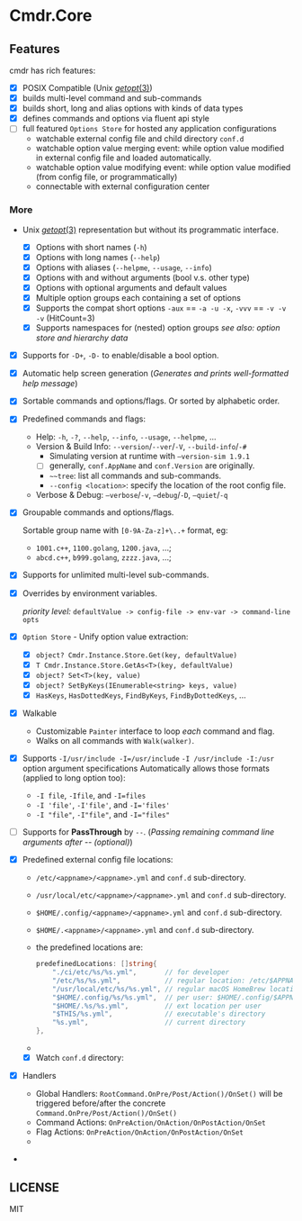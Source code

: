 # Cmdr.Core






## Features

cmdr has rich features:

- [x] POSIX Compatible (Unix [*getopt*(3)](http://man7.org/linux/man-pages/man3/getopt.3.html))
- [x] builds multi-level command and sub-commands
- [x] builds short, long and alias options with kinds of data types
- [x] defines commands and options via fluent api style
- [ ] full featured `Options Store` for hosted any application configurations
  - watchable external config file and child directory `conf.d`
  - watchable option value merging event: while option value modified in external config file and loaded automatically.
  - watchable option value modifying event: while option value modified (from config file, or programmatically)
  - connectable with external configuration center

### More

- Unix [*getopt*(3)](http://man7.org/linux/man-pages/man3/getopt.3.html) representation but without its programmatic interface.

  - [x] Options with short names (`-h`)
  - [x] Options with long names (`--help`)
  - [x] Options with aliases (`--helpme`, `--usage`, `--info`)
  - [x] Options with and without arguments (bool v.s. other type)
  - [x] Options with optional arguments and default values
  - [x] Multiple option groups each containing a set of options
  - [x] Supports the compat short options `-aux` == `-a -u -x`, `-vvv` == `-v -v -v` (HitCount=3)
  - [x] Supports namespaces for (nested) option groups
    _see also: option store and hierarchy data_

- [x] Supports for `-D+`, `-D-` to enable/disable a bool option.

- [x] Automatic help screen generation (*Generates and prints well-formatted help message*)

- [x] Sortable commands and options/flags. Or sorted by alphabetic order.

- [x] Predefined commands and flags:

  - Help: `-h`, `-?`, `--help`, `--info`, `--usage`, `--helpme`, ...
  - Version & Build Info: `--version`/`--ver`/`-V`, `--build-info`/`-#`
    - Simulating version at runtime with `—version-sim 1.9.1`
    - [ ] generally, `conf.AppName` and `conf.Version` are originally.
    - `~~tree`: list all commands and sub-commands.
    - `--config <location>`: specify the location of the root config file.
  - Verbose & Debug: `—verbose`/`-v`, `—debug`/`-D`, `—quiet`/`-q`
  <!--
  - [ ] Generate Commands:
    - [ ] `generate shell`: `—bash`/`—zsh`(*todo*)/`--auto`
    - [ ] `generate manual`:  man 1 ready.
    - [ ] `generate doc`: markdown ready.
  - `cmdr` Specials:
    - [ ] `--no-env-overrides`, and `--strict-mode`
    - [ ] `--no-color`: print the plain text to console without ANSI colors.
  -->

- [x] Groupable commands and options/flags.

  Sortable group name with `[0-9A-Za-z]+\..+` format, eg:

  - `1001.c++`, `1100.golang`, `1200.java`, …;
  - `abcd.c++`, `b999.golang`, `zzzz.java`, …;

- [x] Supports for unlimited multi-level sub-commands.
  
- [x] Overrides by environment variables.

  *priority level:* `defaultValue -> config-file -> env-var -> command-line opts`

- [x] `Option Store` - Unify option value extraction:
  - [x] `object? Cmdr.Instance.Store.Get(key, defaultValue)`
  - [x] `T Cmdr.Instance.Store.GetAs<T>(key, defaultValue)`
  - [x] `object? Set<T>(key, value)`
  - [x] `object? SetByKeys(IEnumerable<string> keys, value)`
  - [x] `HasKeys`, `HasDottedKeys`, `FindByKeys`, `FindByDottedKeys`, ...

  <!--

  - [ ] ??:

    `cmdr.GetBool(key)`, `cmdr.GetInt(key)`, `cmdr.GetString(key)`, `cmdr.GetStringSlice(key, defaultValues...)` and `cmdr.GetIntSlice(key, defaultValues...)`, `cmdr.GetDuration(key)` for Option value extractions.
    
    - bool
    - int, int64, uint, uint64, float32, float64
      ```bash
      $ app -t 1    #  float: 1.1, 1e10, hex: 0x9d, oct: 0700, bin: 0b00010010
      ```
    - string
    - string slice, int slice (comma-separated)
      ```bash
      $ app -t apple,banana      # => []string{"apple", "banana"}
      $ app -t apple -t banana   # => []string{"apple", "banana"}
      ```
    - time duration (1ns, 1ms, 1s, 1m, 1h, 1d, ...)
      ```bash
      $ app -t 1ns -t 1ms -t 1s -t 1m -t 1h -t 1d
      ```
    - ~~*todo: float, time, duration, int slice, …, all primitive go types*~~
    - map
    - struct: `cmdr.GetSectionFrom(sectionKeyPath, &holderStruct)`
    
  - ??: `cmdr.Set(key, value)`, `cmdr.SerNx(key, value)`

    - `Set()` set value by key without RxxtPrefix, eg: `cmdr.Set("debug", true)` for `--debug`.
    - `SetNx()` set value by exact key. so: `cmdr.SetNx("app.debug", true)` for `--debug`.

  - ??: Fast Guide for `Get`, `GetP` and `GetR`:

    - `cmdr.GetP(prefix, key)`, `cmdr.GetBoolP(prefix, key)`, ….
    - `cmdr.GetR(key)`, `cmdr.GetBoolR(key)`, …, `cmdr.GetMapR(key)`
    - `cmdr.GetRP(prefix, key)`, `cmdr.GetBoolRP(prefix, key)`, ….

    As a fact, `cmdr.Get("app.server.port")` == `cmdr.GetP("app.server", "port")` == `cmdr.GetR("server.port")`
  (*if cmdr.RxxtPrefix == ["app"]*); so:

    ```go
    cmdr.Set("server.port", 7100)
    assert cmdr.GetR("server.port") == 7100
    assert cmdr.Get("app.server.port") == 7100
    ```
    
    In most cases, **GetXxxR()** are recommended.
    
    While extracting string value, the evnvar will be expanded automatically but raw version `GetStringNoExpandXXX()` available since v1.6.7. For example:
    
    ```go
    fmt.Println(cmdr.GetStringNoExpandR("kk"))  // = $HOME/Downloads
    fmt.Println(cmdr.GetStringR("kk"))          // = /home/ubuntu/Downloads
    ```

  -->

  
  
- [x] Walkable
  - Customizable `Painter` interface to loop *each* command and flag.
  - Walks on all commands with `Walk(walker)`.
  
- [x] Supports `-I/usr/include -I=/usr/include` `-I /usr/include -I:/usr` option argument specifications
  Automatically allows those formats (applied to long option too):
  - `-I file`, `-Ifile`, and `-I=files`
  - `-I 'file'`, `-I'file'`, and `-I='files'`
  - `-I "file"`, `-I"file"`, and `-I="files"`

- [ ] Supports for **PassThrough** by `--`. (*Passing remaining command line arguments after -- (optional)*)

- [x] Predefined external config file locations:
  - `/etc/<appname>/<appname>.yml` and `conf.d` sub-directory.
  - `/usr/local/etc/<appname>/<appname>.yml` and `conf.d` sub-directory.
  - `$HOME/.config/<appname>/<appname>.yml` and `conf.d` sub-directory.
  - `$HOME/.<appname>/<appname>.yml` and `conf.d` sub-directory.
  - the predefined locations are:
    ```go
    predefinedLocations: []string{
    	"./ci/etc/%s/%s.yml",       // for developer
    	"/etc/%s/%s.yml",           // regular location: /etc/$APPNAME/$APPNAME.yml
    	"/usr/local/etc/%s/%s.yml", // regular macOS HomeBrew location
    	"$HOME/.config/%s/%s.yml",  // per user: $HOME/.config/$APPNAME/$APPNAME.yml
    	"$HOME/.%s/%s.yml",         // ext location per user
    	"$THIS/%s.yml",             // executable's directory
    	"%s.yml",                   // current directory
    },
    ```

  - 

  - [x] Watch `conf.d` directory:
  
- [x] Handlers

  - Global Handlers: `RootCommand.OnPre/Post/Action()/OnSet()` will be triggered before/after the concrete `Command.OnPre/Post/Action()/OnSet()`
  - Command Actions: `OnPreAction/OnAction/OnPostAction/OnSet`
  - Flag Actions: `OnPreAction/OnAction/OnPostAction/OnSet`
  - 

- 



## LICENSE

MIT



<!--

---

- Strict Mode (`-`)

  - `EnableUnknownCommandThrows` & `EnableUnknownFlagThrows`
  - Old/Abandoned:
    - *false*: Ignoring unknown command line options (default)
    - *true*: Report error on unknown commands and options if strict mode enabled (optional)
      enable strict mode:
      - env var `APP_STRICT_MODE=true`
      - hidden option: `--strict-mode` (if `cmdr.EnableCmdrCommands == true`)
      - entry in config file:
        ```yaml
        app:
          strict-mode: true
        ```

- 
  
- Supports for options being specified multiple times, with different values

  > since v1.5.0:
  >
  > - and multiple flags `-vvv` == `-v -v -v`, then `cmdr.FindFlagRecursive("verbose", nil).GetTriggeredTimes()` should be `3`
  >
  > - for bool, string, int, ... flags, last one will be kept and others abandoned:
  >
  >   `-t 1 -t 2 -t3` == `-t 3`
  >
  > - for slice flags, all of its will be merged (NOTE that duplicated entries are as is):
  >
  >   slice flag overlapped
  >
  >   - `--root A --root B,C,D --root Z,A` == `--root A,B,C,D,Z`
  >     cmdr.GetStringSliceR("root") will return `[]string{"A","B","C","D","Z"}`

- Smart suggestions for wrong command and flags

  since v1.1.3, using [Jaro-Winkler distance](https://en.wikipedia.org/wiki/Jaro%E2%80%93Winkler_distance) instead of soundex.

- Generators

  - *Todo: ~~manual generator~~, and ~~markdown~~/docx/pdf generators.*

  - Man Page generator: `bin/demo generate man`

  - Markdown generator: `bin/demo generate [doc|mdk|markdown]`

  - Bash and Zsh (*not yet, todo*) completion.

     ```bash
     $ bin/wget-demo generate shell --bash
     ```

- 
  
- Daemon (*Linux Only*)

  > rewrote since v1.6.0

  ```go
  import "github.com/hedzr/cmdr/plugin/daemon"
  func main() {
  	if err := cmdr.Exec(rootCmd,
	    daemon.WithDaemon(NewDaemon(), nil,nil,nil),
		); err != nil {
  		log.Fatal("Error:", err)
  	}
  }
  func NewDaemon() daemon.Daemon {
  	return &DaemonImpl{}
  }
  ```

  See full codes in [demo](./examples/demo/) app, and [**cmdr-http2**](https://github.com/hedzr/cmdr-http2).

  ```bash
  $ bin/demo server [start|stop|status|restart|install|uninstall]
  ```

  `install`/`uninstall` sub-commands could install `demo` app as a systemd service.

  > Just for Linux

- ~~`ExecWith(rootCmd *RootCommand, beforeXrefBuilding_, afterXrefBuilt_ HookXrefFunc) (err error)`~~

  ~~`AddOnBeforeXrefBuilding(cb)`~~

  ~~`AddOnAfterXrefBuilt(cb)`~~

- `cmdr.WithXrefBuildingHooks(beforeXrefBuilding, afterXrefBuilding)`

- Debugging options:

  - `~~debug`: dump all key value pairs in parsed options store

    ```bash
    $ bin/demo -? ~~debug
    $ bin/demo -? ~~debug ~~raw  # without envvar expanding
    $ bin/demo -? ~~debug ~~env  # print envvar k-v pairs too
    $ bin/demo -? ~~debug --more
    ```
    
    `~~debug` depends on `--help` present (or invoking a command which have one ore more children)

  - `InDebugging()`, isdelve (refer to [here](https://stackoverflow.com/questions/47879070/how-can-i-see-if-the-goland-debugger-is-running-in-the-program/47890273#47890273)) - To use it, add `-tags=delve`:
  
    ```bash
    go build -tags=delve cli/main.go
    go run -tags=delve cli/main.go --help
    ```
  
- `~~tree`: dump all sub-commands
  
    ```bash
    $ bin/demo ~~tree
    ```

   `~~tree` is a special option/flag like a command.


- More Advanced features

  - Launches external editor by `&Flag{BaseOpt:BaseOpt{},ExternalTool:cmdr.ExternalToolEditor}`:

    just like `git -m`, try this command:

     ```bash
     $ EDITOR=nano bin/demo -m ~~debug
     ```

     Default is `vim`. And `-m "something"` can skip the launching.

  - `ToggleGroup`: make a group of flags as a radio-button group.

  - Safe password input for end-user: `cmdr.ExternalToolPasswordInput`

  - `head`-like option: treat `app do sth -1973` as `app do sth -a=1973`, just like `head -1`.

    ```go
    Flags: []*cmdr.Flag{
        {
            BaseOpt: cmdr.BaseOpt{
                Short:       "h",
                Full:        "head",
                Description: "head -1 like",
            },
            DefaultValue: 0,
            HeadLike:     true,
        },
    },
    ```

  - limitation with enumerable values:

    ```go
    Flags: []*cmdr.Flag{
        {
            BaseOpt: cmdr.BaseOpt{
                Short:       "e",
                Full:        "enum",
                Description: "enum tests",
            },
            DefaultValue: "", // "apple",
            ValidArgs:    []string{"apple", "banana", "orange"},
        },
    },
    ```

    While a non-in-list value found, An error (`*ErrorForCmdr`) will be thrown:

    ```go
    cmdr.ShouldIgnoreWrongEnumValue = true
    if err := cmdr.Exec(rootCmd); err != nil {
        if e, ok := err(*cmdr.ErrorForCmdr); ok {
            // e.Ignorable is a copy of [cmdr.ShouldIgnoreWrongEnumValue]
            if e.Ignorable {
                logrus.Warning("Non-recognaizable value found: ", e)
                os.Exit(0)
            }
        }
        logrus.Fatal(err)
    }
    ```

  - `cmdr.TrapSignals(fn, signals...)`

    It is a helper to simplify your infidonite loop before exit program:

    <details><summary>Sample codes</summary>
      Here is sample fragment:
      ```go
      func enteringLoop() {
     	  waiter := cmdr.TrapSignals(func(s os.Signal) {
     	    logrus.Debugf("receive signal '%v' in onTrapped()", s)
     	  })
     	  go waiter()
      }
      ```
    </details>


- More...



-->
